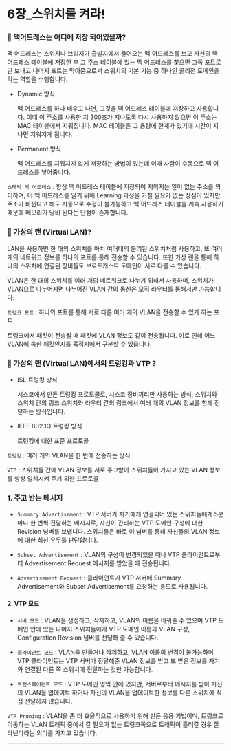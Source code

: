 # 6장_스위치를 켜라!

### 🔎 맥어드레스는 어디에 저장 되어있을까?

맥 어드레스는 스위치나 브리지가 출발지에서 들어오는 맥 어드레스를 보고 자신의 맥 어드레스 테이블에 저장한 후 그 주소 테이블에 있는 맥 어드레스를 찾으면 그쪽 포트로만 보내고 나머지 포트는 막아줌으로써 스위치의 기본 기능 중 하나인 콜리전 도메인을 막는 역할을 수행합니다.

- Dynamic 방식

    맥 어드레스를 하나 배우고 나면, 그것을 맥 어드레스 테이블에 저장하고 사용합니다. 이때 이 주소를 사용한 지 300초가 지나도록 다시 사용하지 않으면 이 주소는 MAC 테이블에서 지워집니다. MAC 테이블은 그 용량에 한계가 있기에 시간이 지나면 지워지게 됩니다.

- Permanent 방식

    맥 어드레스를 지워지지 않게 저장하는 방법이 있는데 이때 사람이 수동으로 맥 어드레스를 넣어줍니다.

`스태틱 맥 어드레스` : 항상 맥 어드레스 테이블에 저장되어 지워지는 일이 없는 주소를 의미하며, 이 맥 어드레스를 알기 위해 Learning 과정을 거칠 필요가 없는 장점이 있지만 주소가 바뀐다고 해도 자동으로 수정이 불가능하고 맥 어드레스 테이블을 계속 사용하기 때문에 메모리가 낭비 된다는 단점이 존재합니다.


### 🔎 가상의 랜 (Virtual LAN)?

LAN을 사용하면 한 대의 스위치를 마치 여러대의 분리된 스위치처럼 사용하고, 또 여러 개의 네트워크 정보를 하나의 포트를 통해 전송할 수 있습니다. 또한 가상 랜을 통해 하나의 스위치에 연결된 장비들도 브로드캐스트 도메인이 서로 다를 수 있습니다.

VLAN은 한 대의 스위치를 여러 개의 네트워크로 나누기 위해서 사용하며, 스위치가 VLAN으로 나누어지면 나누어진 VLAN 간의 통신은 오직 라우터를 통해서만 가능합니다. 

`트렁크 포트` : 하나의 포트를 통해 서로 다른 여러 개의 VLAN을 전송할 수 있게 하는 포트

트렁크에서 패킷이 전송될 때 패킷에 VLAN 정보도 같이 전송됩니다. 이로 인해 어느 VLAN에 속한 패킷인지를 목적지에서 구분할 수 있습니다.

### 🔎 가상의 랜 (Virtual LAN)에서의 트렁킹과 VTP ?

- ISL 트렁킹 방식

    시스코에서 만든 트렁킹 프로토콜로, 시스코 장비끼리만 사용하는 방식, 스위치와 스위치 간의 링크 스위치와 라우터 간의 링크에서 여러 개의 VLAN 정보를 함께 전달하는 방식입니다.

- IEEE 802.1Q 트렁킹 방식

    트렁킹에 대한 표준 프로토콜


`트렁킹` : 여러 개의 VLAN을 한 번에 전송하는 방식

`VTP` : 스위치들 간에 VLAN 정보를 서로 주고받아 스위치들이 가지고 있는 VLAN 정보를 항상 일치시켜 주기 위한 프로토콜

### 1. 주고 받는 메시지

- `Summary Advertisement` : VTP 서버가 자기에게 연결되어 있는 스위치들에게 5분마다 한 번씩 전달하는 메시지로, 자신이 관리하는 VTP 도메인 구성에 대한 Revision 넘버를 보냅니다. 스위치들은 바로 이 넘버를 통해 자신들의 VLAN 정보에 대한 최신 유무를 판단합니다.

- `Subset Advertisement` : VLAN의 구성이 변경되었을 때나 VTP 클라이언트로부터 Advertisement Request 메시지를 받았을 때 전송됩니다.

- `Advertisement Request` : 클라이언트가 VTP 서버에 Summary Advertisement와 Subset Advertisement를 요청하는 용도로 사용됩니다.

#### 2. VTP 모드

- `서버 모드` : VLAN을 생성하고, 삭제하고, VLAN의 이름을 바꿔줄 수 있으며 VTP 도메인 안에 있는 나머지 스위치들에게 VTP 도메인 이름과 VLAN 구성, Configuration Revision 넘버를 전달해 줄 수 있습니다.

- `클라이언트 모드` : VLAN을 만들거나 삭제하고, VLAN 이름의 변경이 불가능하며 VTP 클라이언트는 VTP 서버가 전달해준 VLAN 정보를 받고 또 받은 정보를 자기와 연결된 다른 쪽 스위치에 전달하는 것만 가능합니다.

- `트랜스페어런트 모드` : VTP 도메인 영역 안에 있지만, 서버로부터 메시지를 받아 자신의 VLAN을 업데이트 하거나 자신의 VLAN을 업데이트한 정보를 다른 스위치에 직접 전달하지 않습니다. 


`VTP Pruning` : VLAN을 좀 더 효율적으로 사용하기 위해 만든 응용 기법이며, 트렁크로 이동하는 VLAN 트래픽 중에서 갈 필요가 없는 트렁크쪽으로 트래픽이 흘러갈 경우 잘라낸다라는 의미를 가지고 있습니다.




---